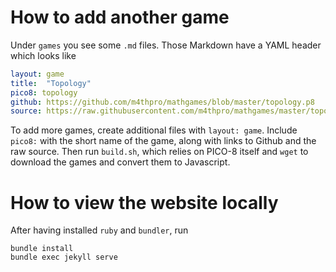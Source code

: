 # How to add another game

Under `games` you see some `.md` files.  Those Markdown have a YAML header which looks like
```yaml
layout: game
title:  "Topology"
pico8: topology
github: https://github.com/m4thpro/mathgames/blob/master/topology.p8
source: https://raw.githubusercontent.com/m4thpro/mathgames/master/topology.p8
```
To add more games, create additional files with `layout: game`.  Include `pico8:` with the short name of the game, along with links to Github and the raw source.  Then run `build.sh`, which relies on PICO-8 itself and `wget` to download the games and convert them to Javascript.

# How to view the website locally

After having installed `ruby` and `bundler`, run
```
bundle install
bundle exec jekyll serve
```
